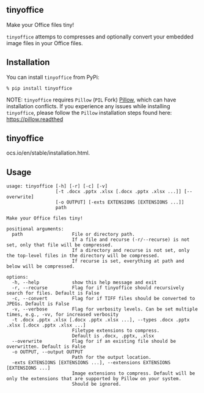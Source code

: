 ## tinyoffice

Make your Office files tiny!

`tinyoffice` attemps to compresses and optionally convert your embedded image files in your Office files.


## Installation

You can install `tinyoffice` from PyPi:

```
% pip install tinyoffice
```

NOTE: `tinyoffice` requires `Pillow` (`PIL` Fork) [Pillow](https://pillow.readthedocs.io/en/stable/), which can have installation conflicts. If you experience any issues while installing `tinyoffice`, please follow the `Pillow` installation steps found here: https://pillow.readthed
## tinyoffice
ocs.io/en/stable/installation.html.


## Usage

```
usage: tinyoffice [-h] [-r] [-c] [-v]
                  [-t .docx .pptx .xlsx [.docx .pptx .xlsx ...]] [--overwrite]
                  [-o OUTPUT] [-exts EXTENSIONS [EXTENSIONS ...]]
                  path

Make your Office files tiny!

positional arguments:
  path                  File or directory path.
                        If a file and recurse (-r/--recurse) is not set, only that file will be compressed.
                        If a directory and recurse is not set, only the top-level files in the directory will be compressed.
                        If recurse is set, everything at path and below will be compressed.

options:
  -h, --help            show this help message and exit
  -r, --recurse         Flag for if tinyoffice should recursively search for files. Default is False
  -c, --convert         Flag for if TIFF files should be converted to JPEGs. Default is False
  -v, --verbose         Flag for verbosity levels. Can be set multiple times, e.g., -vv, for increased verbosity
  -t .docx .pptx .xlsx [.docx .pptx .xlsx ...], --types .docx .pptx .xlsx [.docx .pptx .xlsx ...]
                        Filetype extensions to compress.
                        Default is .docx, .pptx, .xlsx
  --overwrite           Flag for if an existing file should be overwritten. Default is False
  -o OUTPUT, --output OUTPUT
                        Path for the output location.
  -exts EXTENSIONS [EXTENSIONS ...], --extensions EXTENSIONS [EXTENSIONS ...]
                        Image extensions to compress. Default will be only the extensions that are supported by Pillow on your system.
                        Should be ignored.
```
